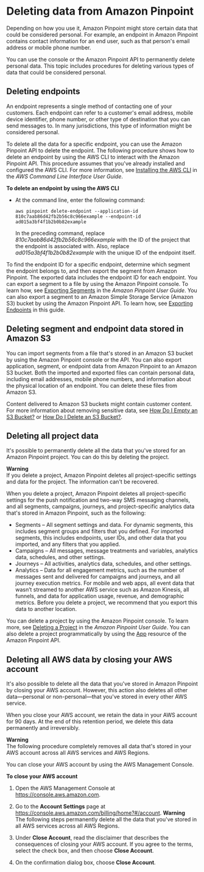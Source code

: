 # Deleting data from Amazon Pinpoint<a name="deleting-data"></a>

Depending on how you use it, Amazon Pinpoint might store certain data that could be considered personal\. For example, an endpoint in Amazon Pinpoint contains contact information for an end user, such as that person's email address or mobile phone number\.

You can use the console or the Amazon Pinpoint API to permanently delete personal data\. This topic includes procedures for deleting various types of data that could be considered personal\.

## Deleting endpoints<a name="deleting-data-endpoints"></a>

An endpoint represents a single method of contacting one of your customers\. Each endpoint can refer to a customer's email address, mobile device identifier, phone number, or other type of destination that you can send messages to\. In many jurisdictions, this type of information might be considered personal\.

To delete all the data for a specific endpoint, you can use the Amazon Pinpoint API to delete the endpoint\. The following procedure shows how to delete an endpoint by using the AWS CLI to interact with the Amazon Pinpoint API\. This procedure assumes that you've already installed and configured the AWS CLI\. For more information, see [Installing the AWS CLI](https://docs.aws.amazon.com/cli/latest/userguide/installing.html) in the *AWS Command Line Interface User Guide*\.

**To delete an endpoint by using the AWS CLI**
+ At the command line, enter the following command:

  ```
  aws pinpoint delete-endpoint --application-id 810c7aab86d42fb2b56c8c966example --endpoint-id ad015a3bf4f1b2b0b82example
  ```

  In the preceding command, replace *810c7aab86d42fb2b56c8c966example* with the ID of the project that the endpoint is associated with\. Also, replace *ad015a3bf4f1b2b0b82example* with the unique ID of the endpoint itself\.

To find the endpoint ID for a specific endpoint, determine which segment the endpoint belongs to, and then export the segment from Amazon Pinpoint\. The exported data includes the endpoint ID for each endpoint\. You can export a segment to a file by using the Amazon Pinpoint console\. To learn how, see [Exporting Segments](https://docs.aws.amazon.com/pinpoint/latest/userguide/segments-exporting.html) in the *Amazon Pinpoint User Guide*\. You can also export a segment to an Amazon Simple Storage Service \(Amazon S3\) bucket by using the Amazon Pinpoint API\. To learn how, see [Exporting Endpoints](audience-data-export.md) in this guide\.

## Deleting segment and endpoint data stored in Amazon S3<a name="deleting-data-stored-in-s3"></a>

You can import segments from a file that's stored in an Amazon S3 bucket by using the Amazon Pinpoint console or the API\. You can also export application, segment, or endpoint data from Amazon Pinpoint to an Amazon S3 bucket\. Both the imported and exported files can contain personal data, including email addresses, mobile phone numbers, and information about the physical location of an endpoint\. You can delete these files from Amazon S3\.

Content delivered to Amazon S3 buckets might contain customer content\. For more information about removing sensitive data, see [How Do I Empty an S3 Bucket?](https://docs.aws.amazon.com/AmazonS3/latest/user-guide/empty-bucket.html) or [How Do I Delete an S3 Bucket?](https://docs.aws.amazon.com/AmazonS3/latest/user-guide/delete-bucket.html)\.

## Deleting all project data<a name="deleting-data-delete-project"></a>

It's possible to permanently delete all the data that you've stored for an Amazon Pinpoint project\. You can do this by deleting the project\.

**Warning**  
If you delete a project, Amazon Pinpoint deletes all project\-specific settings and data for the project\. The information can't be recovered\.

When you delete a project, Amazon Pinpoint deletes all project\-specific settings for the push notification and two\-way SMS messaging channels, and all segments, campaigns, journeys, and project\-specific analytics data that's stored in Amazon Pinpoint, such as the following:
+ Segments – All segment settings and data\. For dynamic segments, this includes segment groups and filters that you defined\. For imported segments, this includes endpoints, user IDs, and other data that you imported, and any filters that you applied\.
+ Campaigns – All messages, message treatments and variables, analytics data, schedules, and other settings\.
+ Journeys – All activities, analytics data, schedules, and other settings\.
+ Analytics – Data for all engagement metrics, such as the number of messages sent and delivered for campaigns and journeys, and all journey execution metrics\. For mobile and web apps, all event data that wasn’t streamed to another AWS service such as Amazon Kinesis, all funnels, and data for application usage, revenue, and demographic metrics\. Before you delete a project, we recommend that you export this data to another location\.

You can delete a project by using the Amazon Pinpoint console\. To learn more, see [Deleting a Project](https://docs.aws.amazon.com/pinpoint/latest/userguide/settings-general.html#settings-general-delete-project) in the *Amazon Pinpoint User Guide*\. You can also delete a project programmatically by using the [App](https://docs.aws.amazon.com/pinpoint/latest/apireference/apps-application-id.html) resource of the Amazon Pinpoint API\.

## Deleting all AWS data by closing your AWS account<a name="deleting-data-close-account"></a>

It's also possible to delete all the data that you've stored in Amazon Pinpoint by closing your AWS account\. However, this action also deletes all other data—personal or non\-personal—that you've stored in every other AWS service\.

When you close your AWS account, we retain the data in your AWS account for 90 days\. At the end of this retention period, we delete this data permanently and irreversibly\.

**Warning**  
The following procedure completely removes all data that's stored in your AWS account across all AWS services and AWS Regions\.

You can close your AWS account by using the AWS Management Console\.

**To close your AWS account**

1. Open the AWS Management Console at [https://console\.aws\.amazon\.com](https://console.aws.amazon.com)\.

1. Go to the **Account Settings** page at [https://console\.aws\.amazon\.com/billing/home?\#/account](https://console.aws.amazon.com/billing/home?#/account)\.
**Warning**  
The following steps permanently delete all the data that you've stored in all AWS services across all AWS Regions\.

1. Under **Close Account**, read the disclaimer that describes the consequences of closing your AWS account\. If you agree to the terms, select the check box, and then choose **Close Account**\.

1. On the confirmation dialog box, choose **Close Account**\.